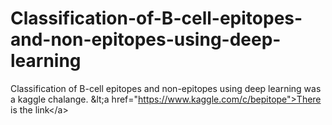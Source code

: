 # Classification-of-B-cell-epitopes-and-non-epitopes-using-deep-learning
Classification of B-cell epitopes and non-epitopes using deep learning was a kaggle chalange.  \&lt;a href="https://www.kaggle.com/c/bepitope">There is the link&lt;/a>
